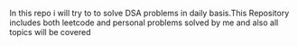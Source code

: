 In this repo i will try to to solve DSA problems in daily basis.This Repository includes both leetcode and personal problems solved by me and also all topics will be covered
